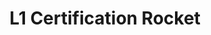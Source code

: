 ---
layout: default
modal-id: 11
img: L1Cert.jpg
alt: image-alt
project-date: Spring 2021 
category: Rocketry
title: L1 Certification Rocket
objective: filler filler filler filler filler filler filler filler filler filler filler filler filler filler filler filler filler filler 
details: filler filler filler filler filler filler filler filler filler filler filler filler filler filler filler filler filler filler filler filler filler filler filler filler filler filler filler filler filler filler filler filler filler filler filler filler filler filler filler filler filler filler filler filler filler filler filler 
results: filler filler filler filler filler filler filler filler filler filler filler filler filler filler filler filler filler filler filler 
---